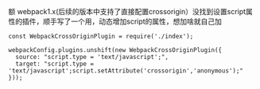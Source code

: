 额 webpack1.x(后续的版本中支持了直接配置crossorigin）没找到设置script属性的插件，顺手写了一个用，动态增加script的属性，想加啥就自己加

	
	const WebpackCrossOriginPlugin = require('./index');
	
	webpackConfig.plugins.unshift(new WebpackCrossOriginPlugin({
	  source: "script.type = 'text/javascript';",
	  target: "script.type = 'text/javascript';script.setAttribute('crossorigin','anonymous');"
	}));

